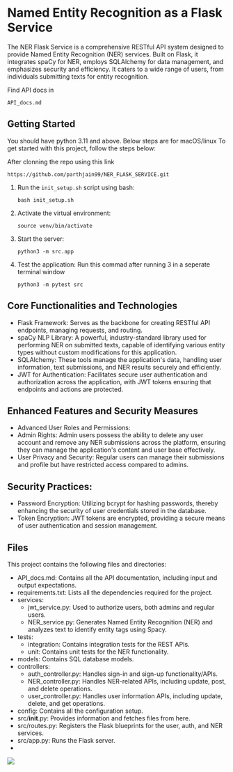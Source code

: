 # Named Entity Recognition as a Flask Service

The NER Flask Service is a comprehensive RESTful API system designed to provide Named Entity Recognition (NER) services. Built on Flask, it integrates spaCy for NER, employs SQLAlchemy for data management, and emphasizes security and efficiency. It caters to a wide range of users, from individuals submitting texts for entity recognition.

Find API docs in 

``API_docs.md``

## Getting Started

You should have python 3.11 and above. Below steps are for macOS/linux
To get started with this project, follow the steps below:

After clonning the repo using this link 

``https://github.com/parthjain99/NER_FLASK_SERVICE.git``

1. Run the `init_setup.sh` script using bash:

   ```
   bash init_setup.sh
   ```
2. Activate the virtual environment:

   ```
   source venv/bin/activate
   ```
3. Start the server:

   ```
   python3 -m src.app
   ```
4. Test the application:
   Run this commad after running 3 in a seperate terminal window

   ```
   python3 -m pytest src
   ```

## Core Functionalities and Technologies

- Flask Framework: Serves as the backbone for creating RESTful API endpoints, managing requests, and routing.
- spaCy NLP Library: A powerful, industry-standard library used for performing NER on submitted texts, capable of identifying various entity types without custom modifications for this application.
- SQLAlchemy: These tools manage the application's data, handling user information, text submissions, and NER results securely and efficiently.
- JWT for Authentication: Facilitates secure user authentication and authorization across the application, with JWT tokens ensuring that endpoints and actions are protected.

## Enhanced Features and Security Measures

- Advanced User Roles and Permissions:
- Admin Rights: Admin users possess the ability to delete any user account and remove any NER submissions across the platform, ensuring they can manage the application's content and user base effectively.
- User Privacy and Security: Regular users can manage their submissions and profile but have restricted access compared to admins.

## Security Practices:

- Password Encryption: Utilizing bcrypt for hashing passwords, thereby enhancing the security of user credentials stored in the database.
- Token Encryption: JWT tokens are encrypted, providing a secure means of user authentication and session management.

## Files

This project contains the following files and directories:

- API_docs.md: Contains all the API documentation, including input and output expectations.
- requirements.txt: Lists all the dependencies required for the project.
- services:
  - jwt_service.py: Used to authorize users, both admins and regular users.
  - NER_service.py: Generates Named Entity Recognition (NER) and analyzes text to identify entity tags using Spacy.
- tests:
  - integration: Contains integration tests for the REST APIs.
  - unit: Contains unit tests for the NER functionality.
- models: Contains SQL database models.
- controllers:
  - auth_controller.py: Handles sign-in and sign-up functionality/APIs.
  - NER_controller.py: Handles NER-related APIs, including update, post, and delete operations.
  - user_controller.py: Handles user information APIs, including update, delete, and get operations.
- config: Contains all the configuration setup.
- src/__init__.py: Provides information and fetches files from here.
- src/routes.py: Registers the Flask blueprints for the user, auth, and NER services.
- src/app.py: Runs the Flask server.
- 
<img src="https://t.bkit.co/w_661d8a69e7eb8.gif" />
